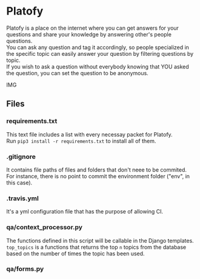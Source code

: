 # Platofy
Platofy is a place on the internet where you can get answers for your questions and share your knowledge by answering other's people questions.  
You can ask any question and tag it accordingly, so people specialized in the specific topic can easily answer your question by filtering questions by topic.  
If you wish to ask a question without everybody knowing that YOU asked the question, you can set the question to be anonymous.

IMG

## Files

### requirements.txt
This text file includes a list with every necessay packet for Platofy.  
Run `pip3 install -r requirements.txt` to install all of them.

### .gitignore
It contains file paths of files and folders that don't neee to be commited.  
For instance, there is no point to commit the environment folder ("env", in this case).

### .travis.yml
It's a yml configuration file that has the purpose of allowing CI.

### qa/context_processor.py
The functions defined in this script will be callable in the Django templates.  
`top_topics` is a functions that returns the top `n` topics from the database based on the number of times the topic has been used.

### qa/forms.py
